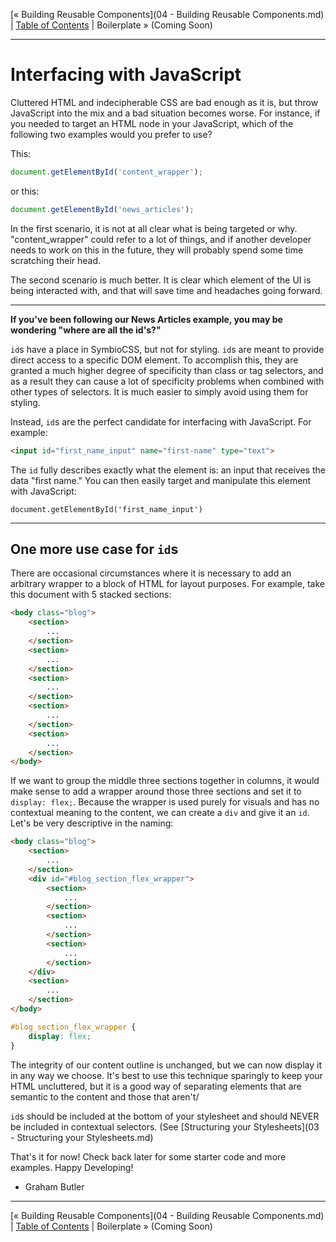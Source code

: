 [&laquo; Building Reusable Components](04 - Building Reusable Components.md) | [Table of Contents](https://github.com/gbdrummer/symbiocss) | Boilerplate &raquo; (Coming Soon)

---
# Interfacing with JavaScript

Cluttered HTML and indecipherable CSS are bad enough as it is, but throw JavaScript into the mix and a bad situation becomes worse. For instance, if you needed to target an HTML node in your JavaScript, which of the following two examples would you prefer to use?

This:
```js
document.getElementById('content_wrapper');
```
or this:
```js
document.getElementById('news_articles');
```

In the first scenario, it is not at all clear what is being targeted or why. "content_wrapper" could refer to a lot of things, and if another developer needs to work on this in the future, they will probably spend some time scratching their head.

The second scenario is much better. It is clear which element of the UI is being interacted with, and that will save time and headaches going forward.

---

**If you've been following our News Articles example, you may be wondering "where are all the id's?"**

`id`s have a place in SymbioCSS, but not for styling. `id`s are meant to provide direct access to a specific DOM element. To accomplish this, they are granted a much higher degree of specificity than class or tag selectors, and as a result they can cause a lot of specificity problems when combined with other types of selectors. It is much easier to simply avoid using them for styling.

Instead, `id`s are the perfect candidate for interfacing with JavaScript. For example:

```HTML
<input id="first_name_input" name="first-name" type="text">
```

The `id` fully describes exactly what the element is: an input that receives the data "first name." You can then easily target and manipulate this element with JavaScript:

```JS
document.getElementById('first_name_input')
```

---

## One more use case for `id`s

There are occasional circumstances where it is necessary to add an arbitrary wrapper to a block of HTML for layout purposes. For example, take this document with 5 stacked sections:

```HTML
<body class="blog">
	<section>
		...
	</section>
	<section>
		...
	</section>
	<section>
		...
	</section>
	<section>
		...
	</section>
	<section>
		...
	</section>
</body>
```

If we want to group the middle three sections together in columns, it would make sense to add a wrapper around those three sections and set it to `display: flex;`. Because the wrapper is used purely for visuals and has no contextual meaning to the content, we can create a `div` and give it an `id`. Let's be very descriptive in the naming:

```HTML
<body class="blog">
	<section>
		...
	</section>
	<div id="#blog_section_flex_wrapper">
		<section>
			...
		</section>
		<section>
			...
		</section>
		<section>
			...
		</section>
	</div>
	<section>
		...
	</section>
</body>
```

```CSS
#blog_section_flex_wrapper {
	display: flex;
}
```

The integrity of our content outline is unchanged, but we can now display it in any way we choose. It's best to use this technique sparingly to keep your HTML uncluttered, but it is a good way of separating elements that are semantic to the content and those that aren't/

 `id`s should be included at the bottom of your stylesheet and should NEVER be included in contextual selectors. (See [Structuring your Stylesheets](03 - Structuring your Stylesheets.md)
 
That's it for now! Check back later for some starter code and more examples. Happy Developing!

- Graham Butler

---
[&laquo; Building Reusable Components](04 - Building Reusable Components.md) | [Table of Contents](https://github.com/gbdrummer/symbiocss) | Boilerplate &raquo; (Coming Soon)
